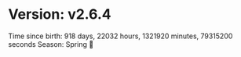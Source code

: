 # Version: v2.6.4
Time since birth: 918 days, 22032 hours, 1321920 minutes, 79315200 seconds
Season: Spring 🌸
